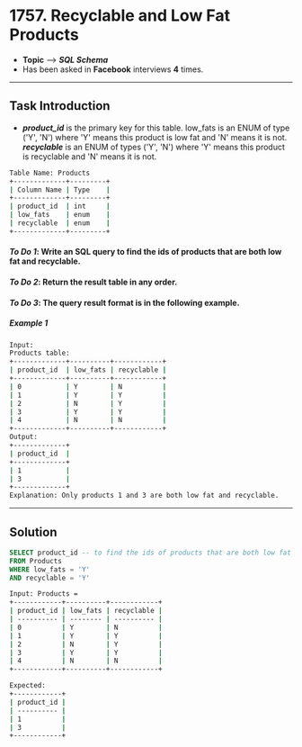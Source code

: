 # 1757. Recyclable and Low Fat Products
* **Topic** --> **_SQL Schema_** 
* Has been asked in **Facebook** interviews **4** times. 
---
## Task Introduction 
* **_product_id_** is the primary key for this table. low_fats is an ENUM of type ('Y', 'N') where 'Y' means this product is low fat and 'N' means it is not. **_recyclable_** is an ENUM of types ('Y', 'N') where 'Y' means this product is recyclable and 'N' means it is not. 

```sh
Table Name: Products 
+-------------+---------+
| Column Name | Type    |
+-------------+---------+
| product_id  | int     |
| low_fats    | enum    |
| recyclable  | enum    |
+-------------+---------+
```

#### **_To Do 1_**: Write an SQL query to find the ids of products that are both low fat and recyclable.
#### **_To Do 2_**: Return the result table in **any order**.
#### **_To Do 3_**: The query result format is in the following example.

##### **Example 1**
```sh
Input: 
Products table:
+-------------+----------+------------+
| product_id  | low_fats | recyclable |
+-------------+----------+------------+
| 0           | Y        | N          |
| 1           | Y        | Y          |
| 2           | N        | Y          |
| 3           | Y        | Y          |
| 4           | N        | N          |
+-------------+----------+------------+
Output: 
+-------------+
| product_id  |
+-------------+
| 1           |
| 3           |
+-------------+
Explanation: Only products 1 and 3 are both low fat and recyclable.
```
---
## Solution
```SQL
SELECT product_id -- to find the ids of products that are both low fat and recyclable
FROM Products 
WHERE low_fats = 'Y'
AND recyclable = 'Y'
```

```sh 
Input: Products =
+------------+----------+------------+
| product_id | low_fats | recyclable |
| ---------- | -------- | ---------- |
| 0          | Y        | N          |
| 1          | Y        | Y          |
| 2          | N        | Y          |
| 3          | Y        | Y          |
| 4          | N        | N          |
+------------+----------+------------+

Expected: 
+------------+
| product_id |
| ---------- |
| 1          |
| 3          |
+------------+
```
